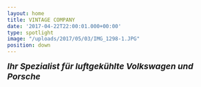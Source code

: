 ```yaml
---
layout: home
title: VINTAGE COMPANY
date: '2017-04-22T22:00:01.000+00:00'
type: spotlight
image: "/uploads/2017/05/03/IMG_1298-1.JPG"
position: down
---
```



<span style="font-size: 19.2px;"><b><i>Ihr Spezialist für luftgekühlte Volkswagen und Porsche</i></b></span>